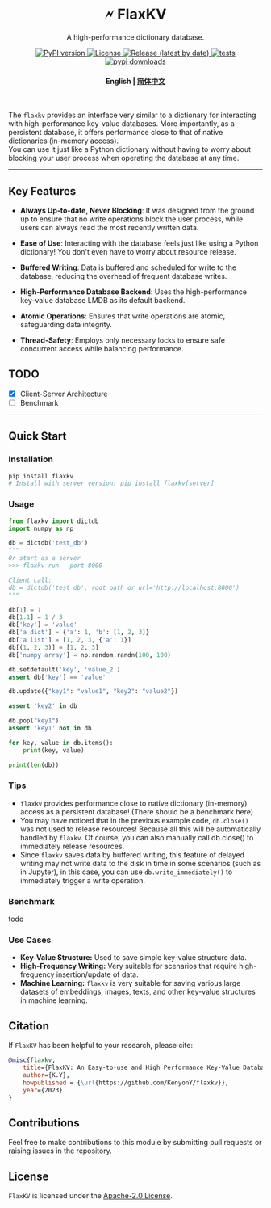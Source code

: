 
<h1 align="center">
    <br>
    🗲  FlaxKV
</h1>


<p align="center">
A high-performance dictionary database.
</p>
<p align="center">
    <a href="https://pypi.org/project/flaxkv/">
        <img src="https://img.shields.io/pypi/v/flaxkv?color=brightgreen&style=flat-square" alt="PyPI version" >
    </a>
    <a href="https://github.com/KenyonY/flaxkv/blob/main/LICENSE">
        <img alt="License" src="https://img.shields.io/github/license/KenyonY/flaxkv.svg?color=blue&style=flat-square">
    </a>
    <a href="https://github.com/KenyonY/flaxkv/releases">
        <img alt="Release (latest by date)" src="https://img.shields.io/github/v/release/KenyonY/flaxkv?&style=flat-square">
    </a>
    <a href="https://github.com/KenyonY/flaxkv/actions/workflows/ci.yml">
        <img alt="tests" src="https://img.shields.io/github/actions/workflow/status/KenyonY/flaxkv/ci.yml?style=flat-square&label=tests">
    </a>
    <a href="https://pypistats.org/packages/flaxkv">
        <img alt="pypi downloads" src="https://img.shields.io/pypi/dm/flaxkv?style=flat-square">
    </a>
</p>

<h4 align="center">
    <p>
        <b>English</b> |
        <a href="https://github.com/KenyonY/flaxkv/blob/main/README_ZH.md">简体中文</a> 
    </p>
</h4>

<p >
<br>
</p>


The `flaxkv` provides an interface very similar to a dictionary for interacting with high-performance key-value databases. More importantly, as a persistent database, it offers performance close to that of native dictionaries (in-memory access).  
You can use it just like a Python dictionary without having to worry about blocking your user process when operating the database at any time.

---

## Key Features

- **Always Up-to-date, Never Blocking**: It was designed from the ground up to ensure that no write operations block the user process, while users can always read the most recently written data.

- **Ease of Use**: Interacting with the database feels just like using a Python dictionary! You don't even have to worry about resource release.

- **Buffered Writing**: Data is buffered and scheduled for write to the database, reducing the overhead of frequent database writes.

- **High-Performance Database Backend**: Uses the high-performance key-value database LMDB as its default backend.

- **Atomic Operations**: Ensures that write operations are atomic, safeguarding data integrity.

- **Thread-Safety**: Employs only necessary locks to ensure safe concurrent access while balancing performance.

## TODO

- [x] Client-Server Architecture
- [ ] Benchmark
---

## Quick Start

### Installation

```bash
pip install flaxkv 
# Install with server version: pip install flaxkv[server]
```
### Usage

```python
from flaxkv import dictdb
import numpy as np

db = dictdb('test_db')
"""
Or start as a server
>>> flaxkv run --port 8000

Client call:
db = dictdb('test_db', root_path_or_url='http://localhost:8000')
"""

db[1] = 1
db[1.1] = 1 / 3
db['key'] = 'value'
db['a dict'] = {'a': 1, 'b': [1, 2, 3]}
db['a list'] = [1, 2, 3, {'a': 1}]
db[(1, 2, 3)] = [1, 2, 3]
db['numpy array'] = np.random.randn(100, 100)

db.setdefault('key', 'value_2')
assert db['key'] == 'value'

db.update({"key1": "value1", "key2": "value2"})

assert 'key2' in db

db.pop("key1")
assert 'key1' not in db

for key, value in db.items():
    print(key, value)

print(len(db))
```

### Tips
- `flaxkv` provides performance close to native dictionary (in-memory) access as a persistent database! (There should be a benchmark here)
- You may have noticed that in the previous example code, `db.close()` was not used to release resources! Because all this will be automatically handled by `flaxkv`. Of course, you can also manually call db.close() to immediately release resources.
- Since `flaxkv` saves data by buffered writing, this feature of delayed writing may not write data to the disk in time in some scenarios (such as in Jupyter),
in this case, you can use `db.write_immediately()` to immediately trigger a write operation.

### Benchmark
todo

### Use Cases
- **Key-Value Structure:**
Used to save simple key-value structure data.
- **High-Frequency Writing:**
Very suitable for scenarios that require high-frequency insertion/update of data.
- **Machine Learning:**
`flaxkv` is very suitable for saving various large datasets of embeddings, images, texts, and other key-value structures in machine learning.

## Citation
If `FlaxKV` has been helpful to your research, please cite:
```bibtex
@misc{flaxkv,
    title={FlaxKV: An Easy-to-use and High Performance Key-Value Database Solution},
    author={K.Y},
    howpublished = {\url{https://github.com/KenyonY/flaxkv}},
    year={2023}
}
```

## Contributions
Feel free to make contributions to this module by submitting pull requests or raising issues in the repository.

## License
`FlaxKV` is licensed under the [Apache-2.0 License](./LICENSE).


